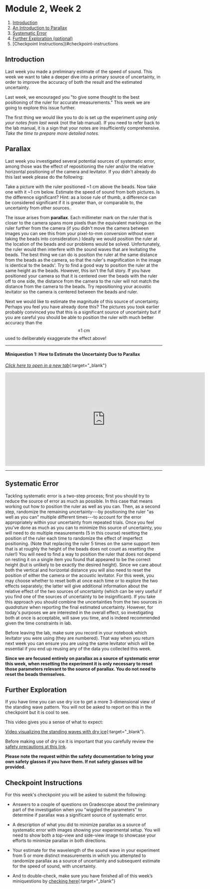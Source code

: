 # Module 2, Week 2

1. [Introduction](#introduction)
2. [An Introduction to Parallax](#parallax)
3. [Systematic Error](#systematic-error)
4. [Further Exploration (optional)](#further-exploration)
5. [Checkpoint Instructions](#checkpoint-instructions


## Introduction

Last week you made a preliminary estimate of the speed of sound.  This week we want to take a deeper dive into a primary source of uncertainty, in order to improve the accuracy of both the result and the estimated uncertainty.

Last week, we encouraged you "to give some thought to the best positioning of the ruler for accurate measurements." This week we are going to explore this issue further.

The first thing we would like you to do is set up the experiment *using only your notes from last week* (not the lab manual). If you need to refer back to the lab manual, it is a sign that your notes are insufficiently comprehensive. *Take the time to prepare more detailed notes.*

## Parallax

<!--Take a picture with the ruler positioned ~1 cm above the beads. Now take one with it ~1 cm below. Estimate the speed of sound from both pictures. Is the difference significant? Hint: as a loose rule of thumb, a difference can be considered significant if it is greater than, or comparable to, the uncertainty from other sources. How does the difference between these two values compare with your uncertainty from last week?-->

Last week you investigated several potential sources of systematic error, among those was the effect of repositioning the ruler and/or the relative horizontal positioning of the camera and levitator. If you didn't already do this last week please do the following:

Take a picture with the ruler positioned ~1 cm above the beads. Now take one with it ~1 cm below. Estimate the speed of sound from both pictures. Is the difference significant? Hint: as a loose rule of thumb, a difference can be considered significant if it is greater than, or comparable to, the uncertainty from other sources.

The issue arises from **parallax**. Each millimeter mark on the ruler that is closer to the camera spans more pixels than the equivalent markings on the ruler further from the camera (if you didn't move the camera between images you can see this from your pixel-to-mm conversion without even taking the beads into consideration.) Ideally we would position the ruler at the location of the beads and our problems would be solved. Unfortunately, the ruler would then interfere with the sound waves that are levitating the beads. The best thing we can do is position the ruler at the same distance from the beads as the camera, so that the ruler's magnification in the image is identical to the beads'. Try to find a good way to position the ruler at the same height as the beads. However, this isn't the full story. If you have positioned your camera so that it is centered over the beads with the ruler off to one side, the distance from the camera to the ruler will not match the distance from the camera to the beads. Try repositioning your acoustic levitator so the camera is centered between the beads and ruler.

Next we would like to estimate the magnitude of this source of uncertainty. Perhaps you feel you have already done this? The pictures you took earlier probably convinced you that this is a significant source of uncertainty but if you are careful you should be able to position the ruler with much better accuracy than the $$\pm1~\mathrm{cm}$$ used to deliberately exaggerate the effect above!

--------------
#### Miniquestion 1: How to Estimate the Uncertainty Due to Parallax
[*Click here to open in a new tab*](https://forms.gle/h4SgcPH2tbY65phx9){:target="_blank"}

<iframe src="https://docs.google.com/forms/d/e/1FAIpQLSfKgoZe1wKD3fN_Nqbs8JqZWxWyjyj8BLcHk5gzpmsyjvRbUg/viewform?embedded=true" width="640" height="300" frameborder="0" marginheight="0" marginwidth="0">Loading…
</iframe>


--------------------


## Systematic Error

Tackling systematic error is a two-step process; first you should try to reduce the source of error as much as possible. In this case that means working out how to position the ruler as well as you can. Then, as a second step, randomize the remaining uncertainty---by positioning the ruler "as well as you can" multiple different times---to account for the error appropriately within your uncertainty from repeated trials. Once you feel you've done as much as you can to minimize this source of uncertainty, you will need to do multiple measurements (5 in this course) resetting the position of the ruler each time to randomize the effect of imperfect positioning. (Note that replacing the ruler 5 times on the same support item that is at roughly the height of the beads does not count as resetting the ruler!) You will need to find a way to position the ruler that does not depend on resting it on a single item you found that appeared to be the correct height (but is unlikely to be exactly the desired height). Since we care about both the vertical and horizontal distance you will also need to reset the position of either the camera or the acoustic levitator. For this week, you may choose whether to reset both at once each time or to explore the two effects separately; the latter will give additional information about the relative effect of the two sources of uncertainty (which can be very useful if you find one of the sources of uncertainty to be insignificant). If you take this approach you should combine the uncertainties from the two sources *in quadrature* when reporting the final estimated uncertainty. However, for today's purposes we are interested in the overall effect, so investigating both at once is acceptable, will save you time, and is indeed recommended given the time constraints in lab.

Before leaving the lab, make sure you record in your notebook which levitator you were using (they are numbered). That way when you return next week you can ensure you are using the same levitator which will be essential if you end up reusing any of the data you collected this week.

**Since we are focused entirely on parallax as a source of systematic error this week, when resetting the experiment it is only necessary to reset those parameters relevant to the source of parallax. You do not need to reset the beads themselves.**

## Further Exploration
If you have time you can use dry ice to get a more 3-dimensional view of the standing wave pattern. You will not be asked to report on this in the checkpoint but it is cool to see. 

This video gives you a sense of what to expect:

[Video visualizing the standing waves with dry ice](https://drive.google.com/file/d/1kAjwFzc-ttmeFJRHg-QpZAd9PzZduhc3/view?usp=sharing){:target="_blank"}.

Before making use of dry ice it is important that you carefully review the [safety precautions at this link](dry-ice-safety).

**Please note the request within the safety documentation to bring your own safety glasses if you have them. If not safety glasses will be provided.**


## Checkpoint Instructions

For this week's checkpoint you will be asked to submit the following:

+ Answers to a couple of questions on Gradescope about the preliminary part of the investigation when you "wiggled the parameters" to determine if parallax was a significant source of systematic error.

+ A description of what you did to minimize parallax as a source of systematic error with images showing your experimental setup. You will need to show both a top-view and side-view image to showcase your efforts to minimize parallax in both directions.

+ Your estimate for the wavelength of the sound wave in your experiment from 5 or more distinct measurements in which you attempted to randomize parallax as a source of uncertainty and subsequent estimate for the speed of sound, with uncertainty.

+ And to double-check, make sure you have finished all of this week’s miniquestions by [checking here](mini-questions#week-2){:target="_blank"}
